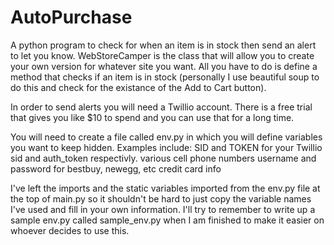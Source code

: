 <h1> AutoPurchase </h1>
A python program to check for when an item is in stock then send an alert to let you know. WebStoreCamper is
the class that will allow you to create your own version for whatever site you want. All you have to do
is define a method that checks if an item is in stock (personally I use beautiful soup to do this and 
check for the existance of the Add to Cart button). 

In order to send alerts you will need a Twillio account. There is a free trial that gives you like $10 to
spend and you can use that for a long time. 

You will need to create a file called env.py in which you will define variables you want to keep hidden.
Examples include:
SID and TOKEN for your Twillio sid and auth_token respectivly.
various cell phone numbers
username and password for bestbuy, newegg, etc
credit card info

I've left the imports and the static variables imported from the env.py file at the top of main.py
so it shouldn't be hard to just copy the variable names I've used and fill in your own information.
I'll try to remember to write up a sample env.py called sample_env.py when I am finished to make it
easier on whoever decides to use this.
